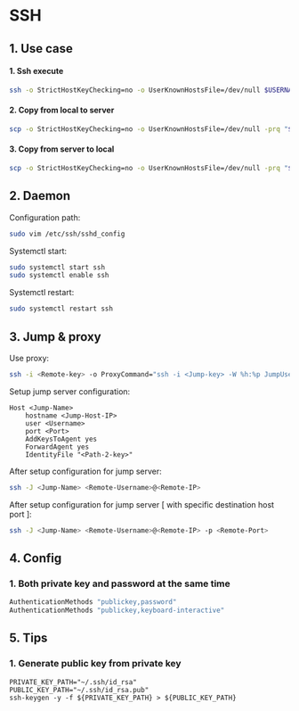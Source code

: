 # SSH

## 1. Use case
#### 1. Ssh execute
```bash
ssh -o StrictHostKeyChecking=no -o UserKnownHostsFile=/dev/null $USERNAME@$HOST "mkdir -p ~/.kubernetes"
```
#### 2. Copy from local to server
```bash
scp -o StrictHostKeyChecking=no -o UserKnownHostsFile=/dev/null -prq "$HOME/$FILE" "$USERNAME@$HOST:/home/$USERNAME/.kubernetes/" 
```
#### 3. Copy from server to local
```bash
scp -o StrictHostKeyChecking=no -o UserKnownHostsFile=/dev/null -prq "$USERNAME@$HOST:/home/$USERNAME/.kubernetes/*" "$HOME/" 
```

## 2. Daemon
Configuration path:
```bash
sudo vim /etc/ssh/sshd_config
```

Systemctl start:
```bash
sudo systemctl start ssh
sudo systemctl enable ssh
```

Systemctl restart:
```bash
sudo systemctl restart ssh
```

## 3. Jump & proxy
Use proxy:
```bash
ssh -i <Remote-key> -o ProxyCommand="ssh -i <Jump-key> -W %h:%p JumpUser@JumpHost -p <Jump-Port>" RemoteUser@RemoteHost
```

Setup jump server configuration:
```
Host <Jump-Name>
    hostname <Jump-Host-IP>
    user <Username>
    port <Port>
    AddKeysToAgent yes
    ForwardAgent yes
    IdentityFile "<Path-2-key>"
```

After setup configuration for jump server:
```bash
ssh -J <Jump-Name> <Remote-Username>@<Remote-IP>
```

After setup configuration for jump server [ with specific destination host port ]:
```bash
ssh -J <Jump-Name> <Remote-Username>@<Remote-IP> -p <Remote-Port>
```

## 4. Config
### 1. Both private key and password at the same time
```bash
AuthenticationMethods "publickey,password"
AuthenticationMethods "publickey,keyboard-interactive"
```

## 5. Tips
### 1. Generate public key from private key
```
PRIVATE_KEY_PATH="~/.ssh/id_rsa"
PUBLIC_KEY_PATH="~/.ssh/id_rsa.pub"
ssh-keygen -y -f ${PRIVATE_KEY_PATH} > ${PUBLIC_KEY_PATH}
```

